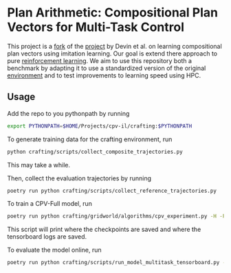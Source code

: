 # Plan Arithmetic: Compositional Plan Vectors for Multi-Task Control

This project is a [fork](https://github.com/cdevin/cpv) of the [project](https://sites.google.com/berkeley.edu/compositionalplanvectors/home) by Devin et al. on learning compositional plan vectors using imitation learning. Our goal is extend there approach to pure [reinforcement learning](https://github.com/lauradarcy/CPV_RL). We aim to use this repository both a benchmark by adapting it to use a standardized version of the original [environment](https://github.com/lauradarcy/gym-craftingworld) and to test improvements to learning speed using HPC.

## Usage

Add the repo to you pythonpath by running

```sh
export PYTHONPATH=$HOME/Projects/cpv-il/crafting:$PYTHONPATH
```

To generate training data for the crafting environment, run

```sh
python crafting/scripts/collect_composite_trajectories.py
```

This may take a while.

Then, collect the evaluation trajectories by running

```sh
poetry run python crafting/scripts/collect_reference_trajectories.py
```

To train a CPV-Full model, run

```sh
poetry run python crafting/gridworld/algorithms/cpv_experiment.py -H -P
```

This script will print where the checkpoints are saved and where the tensorboard logs are saved.

To evaluate the model online, run

```sh
poetry run python crafting/scripts/run_model_multitask_tensorboard.py --model [path/to/checkpoints_dir] --tb [path/to/tensorboard_dir] --type V3
```
